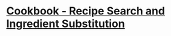 # [Cookbook - Recipe Search and Ingredient Substitution](https://mrtavit.github.io/cookbook-app/)


